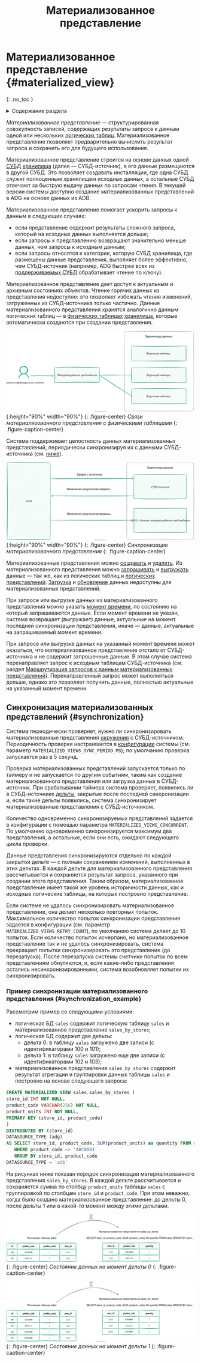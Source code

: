 ﻿---
layout: default
title: Материализованное представление
nav_order: 6
parent: Основные понятия
grand_parent: Обзор понятий, компонентов и связей
has_children: false
has_toc: false
---

# Материализованное представление {#materialized_view}
{: .no_toc }

<details markdown="block">
  <summary>
    Содержание раздела
  </summary>
  {: .text-delta }
1. TOC
{:toc}
</details>

_Материализованное представление_ — структурированная совокупность записей, содержащих результаты запроса к данным 
одной или нескольких [логических таблиц](../logical_table/logical_table.md). Материализованное 
представление позволяет предварительно вычислить результат запроса и сохранить его для будущего использования.

Материализованное представление строится на основе данных одной [СУБД](../../../introduction/supported_DBMS/supported_DBMS.md) 
[хранилища](../data_storage/data_storage.md) (далее — СУБД-источник), а его данные размещаются в другой СУБД. 
Это позволяет создавать инсталляции, где одна СУБД служит полноценным хранилищем исходных данных, а остальные СУБД 
отвечают за быструю выдачу данных по запросам чтения. В текущей версии системы доступно создание материализованных 
представлений в ADG на основе данных из ADB.

Материализованное представление помогает ускорить запросы к данным в следующих случаях:
* если представление содержит результаты сложного запроса, который на исходных данных выполняется дольше; 
* если запросы к представлению возвращают значительно меньше данных, чем запросы к исходным данным;
* если запросы относятся к категории, которую СУБД хранилища, где размещены данные представления, выполняет более 
  эффективно, чем СУБД-источник (например, ADG быстрее всех из [поддерживаемых СУБД](../../../introduction/supported_DBMS/supported_DBMS.md)
  обрабатывает чтение по ключу).
  
Материализованное представление дает доступ к актуальным и архивным состояниях объектов. Чтение горячих 
данных из представления недоступно: это позволяет избежать чтения изменений, загруженных из СУБД-источника 
только частично. 
Данные материализованного представления хранятся аналогично данным логических таблиц — в [физических таблицах](../physical_table/physical_table.md) 
[хранилища](../data_storage/data_storage.md), которые автоматически создаются при создании представления.

![](materialized_view.svg){:height="90%" width="90%"}
{: .figure-center}
*Связи материализованного представления с физическими таблицами*
{: .figure-caption-center}

Система поддерживает целостность данных материализованных представлений, периодически синхронизируя их с
данными СУБД-источника (см. [ниже](#synchronization)).

![](synchronization.svg){:height="90%" width="90%"}
{: .figure-center}
*Синхронизация материализованного представления*
{: .figure-caption-center}

Материализованные представления можно [создавать](../../../working_with_system/logical_schema_update/create_materialized_view/create_materialized_view.md) 
и [удалять](../../../working_with_system/logical_schema_update/drop_materialized_view/drop_materialized_view.md).
Из материализованного представления можно [запрашивать](../../../working_with_system/data_reading/data_reading.md) 
и [выгружать](../../../working_with_system/data_download/data_download.md) данные — так же, как из логических таблиц и 
[логических представлений](../logical_view/logical_view.md). 
[Загрузка](../../../working_with_system/data_upload/data_upload.md) и 
[обновление](../../../working_with_system/data_update/data_update.md) данных недоступны для 
материализованных представлений.

При запросе или выгрузке данных из материализованного представления можно указать [момент времени](../../../reference/sql_plus_requests/SELECT/SELECT.md#for_system_time), 
по состоянию на который запрашиваются данные. Если момент времени не указан, система возвращает (выгружает) данные, актуальные
на момент последней синхронизации представления, иначе — данные, актуальные на запрашиваемый момент времени. 

При запросе или выгрузке данных на указанный момент времени может оказаться, что материализованное представление отстало от 
СУБД-источника и не содержит запрошенные данные. В этом случае система перенаправляет запрос к исходным таблицам СУБД-источника
(см. раздел [Маршрутизация запросов к данным материализованных представлений](../../../working_with_system/data_reading/routing/routing.md#mat_view_routing)).
Перенаправленный запрос может выполняться дольше, однако это позволяет получить данные, полностью актуальные 
на указанный момент времени.

## Синхронизация материализованных представлений {#synchronization}

Система периодически проверяет, нужно ли синхронизировать материализованные представления [окружения](../environment/environment.md) 
с СУБД-источником. Периодичность проверки настраивается в [конфигурации](../../../maintenance/configuration/configuration.md) 
системы (см. параметр `MATERIALIZED_VIEWS_SYNC_PERIOD_MS`); по умолчанию проверка запускается раз в 5 секунд.

Проверка материализованных представлений запускается только по таймеру и не запускается по другим событиям, таким 
как создание материализованного представления или загрузка данных в СУБД-источник. При срабатывании таймера система 
проверяет, появились ли в СУБД-источнике [дельты](../delta/delta.md), закрытые после последней синхронизации и, 
если такие дельты появились, система синхронизирует материализованные представления с СУБД-источником. 

Количество одновременно синхронизируемых представлений задается в конфигурации с помощью параметра 
`MATERIALIZED_VIEWS_CONCURRENT`. По умолчанию одновременно синхронизируется максимум два представления, а остальные, 
если они есть, ожидают следующего цикла проверки.

Данные представления синхронизируются отдельно по каждой закрытой дельте — с полным сохранением изменений, 
выполненных в этих дельтах. В каждой дельте для материализованного представления рассчитывается и сохраняется 
результат запроса, указанного при создании этого представления. Таким образом, материализованное представление 
имеет такой же уровень историчности данных, как и исходные логические таблицы, на которых построено представление.

Если системе не удалось синхронизировать материализованное представление, она делает несколько повторных попыток. 
Максимальное количество попыток синхронизации представления задается в конфигурации (см. параметр `MATERIALIZED_VIEWS_RETRY_COUNT`), 
по умолчанию система делает до 10 попыток. Если количество попыток исчерпано, но материализованное представление так и 
не удалось синхронизировать, система прекращает попытки синхронизировать это представление (до перезапуска). 
После перезапуска системы счетчики попыток по всем представлениям обнуляются, и, если какие-либо представления 
остались несинхронизированными, система возобновляет попытки их синхронизировать.

### Пример синхронизации материализованного представления {#synchronization_example}

Рассмотрим пример со следующими условиями:
* логическая БД `sales` содержит логическую таблицу `sales` и материализованное представление `sales_by_stores`;
* логическая БД содержит две дельты:
  * дельта 0: в таблицу `sales` загружено две записи (с идентификаторами 100 и 101);
  * дельта 1: в таблицу `sales` загружено еще две записи (с идентификаторами 102 и 103);
* материализованное представление `sales_by_stores` содержит результат агрегации и группировки данных таблицы `sales` и 
построено на основе следующего запроса:
```sql
CREATE MATERIALIZED VIEW sales.sales_by_stores (
store_id INT NOT NULL,
product_code VARCHAR(256) NOT NULL,
product_units INT NOT NULL,
PRIMARY KEY (store_id, product_code)
)
DISTRIBUTED BY (store_id)
DATASOURCE_TYPE (adg)
AS SELECT store_id, product_code, SUM(product_units) as quantity FROM sales.sales
   WHERE product_code <> 'ABC0001'
   GROUP BY store_id, product_code
DATASOURCE_TYPE = 'adb'
```

На рисунках ниже показан порядок синхронизации материализованного представления `sales_by_stores`. В каждой дельте
рассчитывается и сохраняется сумма по столбцу `product_units` таблицы `sales` с группировкой по столбцам `store_id` и 
`product_code`. При этом неважно, когда было создано материализованное представление: до дельты 0, после дельты 1 или 
в какой-то момент между этими дельтами.

![](synchronization_example_delta0.svg)
{: .figure-center}
*Состояние данных на момент дельты 0*
{: .figure-caption-center}

![](synchronization_example_delta1.svg)
{: .figure-center}
*Состояние данных на момент дельты 1*
{: .figure-caption-center}